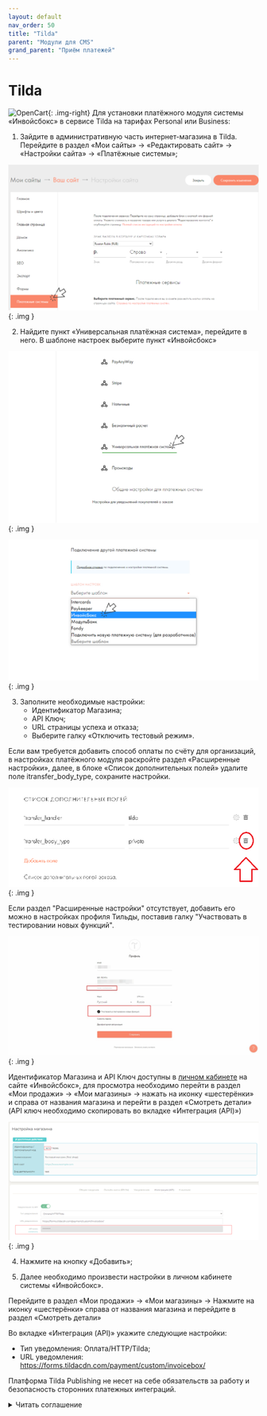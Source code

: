 ```yaml
---
layout: default
nav_order: 50
title: "Tilda"
parent: "Модули для CMS"
grand_parent: "Приём платежей"
---
```


# Tilda

![OpenCart](/assets/images/cms/tilda.svg){: .img-right}
Для установки платёжного модуля системы «Инвойсбокс» в сервисе Tilda на тарифах Personal или Business:

1. Зайдите в административную часть интернет-магазина в Tilda. Перейдите в раздел «Мои сайты» → «Редактировать сайт» → «Настройки сайта» → «Платёжные системы»;

![Тильда](/assets/images/cms/tilda/1.jpg){: .img }

2. Найдите пункт «Универсальная платёжная система», перейдите в него. В шаблоне настроек выберите пункт «Инвойсбокс»

![Тильда](/assets/images/cms/tilda/2.jpg){: .img }

![Тильда](/assets/images/cms/tilda/3.jpg){: .img }

3. Заполните необходимые настройки:
    - Идентификатор Магазина;
    - API Ключ;
    - URL страницы успеха и отказа;
    - Выберите галку «Отключить тестовый режим».

Если вам требуется добавить способ оплаты по счёту для организаций, в настройках платёжного модуля раскройте раздел «Расширенные настройки», далее, в блоке «Список дополнительных полей» удалите поле itransfer_body_type, сохраните настройки.

![Тильда](/assets/images/cms/tilda/4.png){: .img }

Если раздел "Расширенные настройки" отсутствует, добавить его можно в настройках профиля Тильды, поставив галку "Участвовать в тестировании новых функций".

![Тильда](/assets/images/cms/tilda/5.png){: .img }

Идентификатор Магазина и API Ключ доступны в [личном кабинете](https://business.invoicebox.ru) на сайте «Инвойсбокс», для просмотра необходимо перейти в раздел «Мои продажи» → «Мои магазины» → нажать на иконку «шестерёнки» и справа от названия магазина и перейти в раздел «Смотреть детали» (API ключ необходимо скопировать во вкладке «Интеграция (API)»)

![Тильда](/assets/images/cms/tilda/6.jpg){: .img }

4. Нажмите на кнопку «Добавить»;

5. Далее необходимо произвести настройки в личном кабинете системы «Инвойсбокс».

Перейдите в раздел «Мои продажи» → «Мои магазины» → Нажмите на иконку «шестерёнки» справа от названия магазина и перейдите в раздел «Смотреть детали»

Во вкладке «Интеграция (API)» укажите следующие настройки:
- Тип уведомления: Оплата/HTTP/Tilda;
- URL уведомления: https://forms.tildacdn.com/payment/custom/invoicebox/


Платформа Tilda Publishing не несет на себе обязательств за работу и безопасность сторонних платежных интеграций.

<details> 
  <summary>Читать соглашение</summary>
   Выражая свое намерение на интеграцию с сервисом Настраиваемая платежная система (далее – НПС) и/или совершая действия по подключению и дальнейшему использованию выбранного платежного ресурса (далее – Платежная система), юридическое лицо или индивидуальный предприниматель, направившие заявку на интеграцию (далее - заявитель), и Пользователь Платформы Тильда Паблишинг (далее – Пользователь) настоящим подтверждают свое согласие с нижеследующим:

1. Администрация Платформы Тильда Паблишинг (далее – Администрация) прикладывает все усилия, чтобы обеспечить Пользователей точной и достоверной информацией.

1.1. В обязанности Администрации не входит контроль легальности передаваемой заявителями информации, а также определение их законных прав и/или обязанностей.

1.2. Направляя заявку на интеграцию, заявитель гарантирует и подтверждает, что он обладает необходимым правовым статусом, достаточным для осуществления предусмотренной заявкой деятельности по обеспечению совершения платежных операций, включая необходимые разрешения, наличие которых обусловлено требованиями законодательства РФ, национального законодательства.

1.3. Заявитель гарантирует правомерность использования заявленной Платежной системы, и подтверждает, что ее интеграция и дальнейшее применение не ущемляет права и законные интересы третьих лиц, в том числе на результаты интеллектуальной деятельности.


2. В соответствии с действующим законодательством Администрация отказывается от каких-либо заверений и гарантий, предоставление которых может иным образом подразумеваться, и ответственности в отношении использования Платежных систем, интегрированных в НПС.

2.1. Администрация Платформы не гарантирует безопасность использования Платежных систем и бесперебойность их работы.

2.2. Администрация Платформы предоставляет только необходимые вычислительные мощности, позволяющие произвести интеграцию той или иной Платежной системы в НПС с целью ее дальнейшего использования Пользователями Платформы на своих проектах.

2.3. Администрация не является субъектом или иным заинтересованным лицом в отношениях, возникающих между заявителем, Пользователем Платформы и третьими лицами.

2.4. Администрация Платформы не несет ответственности за: а) любые действия и/или бездействия поставщиков услуг, сервисов, сетей, программного обеспечения или оборудования; б) убытки (прямой/косвенный ущерб, упущенная выгода), которые могут возникнуть в результате использования Платежных систем, включая, но не ограничиваясь, ущерб, причиненный любым устройствам и носителям информации и/или программному обеспечению Пользователя, а также приостановку его хозяйственной деятельности.


3. Пользователь несет единоличную ответственность за выбор и дальнейшее использование Платежной системы, а также любые действия, связанные с электронной торговлей.

3.1. Пользователь самостоятельно следит за соблюдением любых применимых к нему и его деятельности законов.

3.2. Пользователь соглашается, что использование выбранной им Платежной системы может сопровождаться взиманием дополнительной платы.

3.3. Пользователь осуществляет использование выбранной им Платежной системы исключительно на свой риск и под свою ответственность, принимая во внимание возможность распространения на него действия юридических и финансовых условий, регулирующих деятельность заявителей, с которыми Пользователю рекомендуется ознакомиться, прежде чем использовать выбранную Платежную систему.


4. Действуя во исполнение требований закона/ требований (уведомлений, претензий) уполномоченных органов и/или их должностных лиц, Администрация Платформы вправе в любой момент приостановить или заблокировать доступ к той или иной Платежной системе или удалить ее из НПС - вне зависимости от того, встроены ли соответствующая Платежная система в проект Пользователя на соответствующий момент времени, без возникновения каких-либо обязательств перед самим Пользователем и/или его клиентами.
</details>